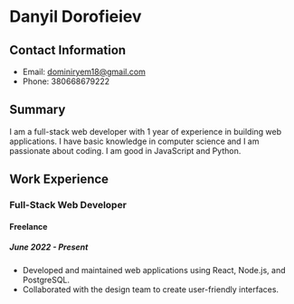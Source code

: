 # Danyil Dorofieiev

## Contact Information

- Email: dominiryem18@gmail.com
- Phone: 380668679222

## Summary

I am a full-stack web developer with 1 year of experience in building web applications. I have basic knowledge in computer science and I am passionate about coding. I am good in JavaScript and Python.

## Work Experience

### Full-Stack Web Developer

#### Freelance

##### June 2022 - Present

- Developed and maintained web applications using React, Node.js, and PostgreSQL.
- Collaborated with the design team to create user-friendly interfaces.
